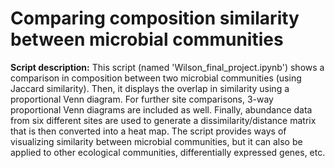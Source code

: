 # Comparing composition similarity between microbial communities
**Script description:** This script (named 'Wilson_final_project.ipynb') shows a comparison in composition between two microbial communities (using Jaccard similarity). Then, it displays the overlap in similarity using a proportional Venn diagram. For further site comparisons, 3-way proportional Venn diagrams are included as well. Finally, abundance data from six different sites are used to generate a dissimilarity/distance matrix that is then converted into a heat map. The script provides ways of visualizing similarity between microbial communities, but it can also be applied to other ecological communities, differentially expressed genes, etc.
